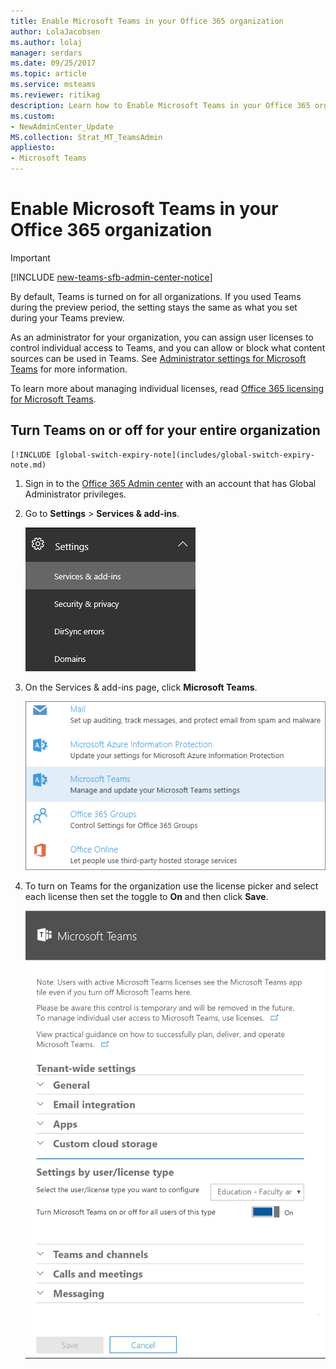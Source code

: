 ```yaml
---
title: Enable Microsoft Teams in your Office 365 organization
author: LolaJacobsen
ms.author: lolaj
manager: serdars
ms.date: 09/25/2017
ms.topic: article
ms.service: msteams
ms.reviewer: ritikag
description: Learn how to Enable Microsoft Teams in your Office 365 organization.
ms.custom:
- NewAdminCenter_Update
MS.collection: Strat_MT_TeamsAdmin
appliesto: 
- Microsoft Teams
---
```


Enable Microsoft Teams in your Office 365 organization
======================================================
> [!IMPORTANT]
> [!INCLUDE [new-teams-sfb-admin-center-notice](includes/new-teams-sfb-admin-center-notice.md)]

By default, Teams is turned on for all organizations. If you used Teams during the preview period, the setting stays the same as what you set during your Teams preview.


As an administrator for your organization, you can assign user licenses to control individual access to Teams, and you can allow or block what content sources can be used in Teams. See [Administrator settings for Microsoft Teams](https://support.office.com/article/3966a3f5-7e0f-4ea9-a402-41888f455ba2) for more information.

To learn more about managing individual licenses, read [Office 365 licensing for Microsoft Teams](Office-365-licensing.md).


## Turn Teams on or off for your entire organization
    [!INCLUDE [global-switch-expiry-note](includes/global-switch-expiry-note.md)

1.  Sign in to the [Office 365 Admin center](https://go.microsoft.com/fwlink/?linkid=854614) with an account that has Global Administrator privileges.

2.  Go to **Settings** > **Services & add-ins**.

    ![Screenshot of the Settings section in the Office 365 admin center with Services & add-ins selected. ](media/Set_up_Microsoft_Teams_in_your_Office_365_organization_image1.png)

3.  On the Services & add-ins page, click **Microsoft Teams**.

    ![Screenshot of the Services & add-ins page with Microsoft Teams selected.](media/Set_up_Microsoft_Teams_in_your_Office_365_organization_image2.png)

4.  To turn on Teams for the organization use the license picker and select each license then set the toggle to **On** and then click **Save**.

    ![Screenshot of the Microsoft Teams settings page showing the toggle set to On to enable Microsoft Teams.](media/Services-and-addins-control-Microsoft-Teams.PNG)